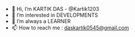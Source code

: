 - 👋 Hi, I’m KARTIK DAS - @Kartik1203
- 👀 I’m interested in DEVELOPMENTS
- 🌱 I’m always a LEARNER
- 📫 How to reach me : daskartik0545@gmail.com

<!---
Kartik1203/Kartik1203 is a ✨ special ✨ repository because its `README.md` (this file) appears on your GitHub profile.
You can click the Preview link to take a look at your changes.
--->
